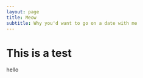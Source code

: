 ```yaml
---
layout: page
title: Meow
subtitle: Why you'd want to go on a date with me
---
```


# This is a test
hello
